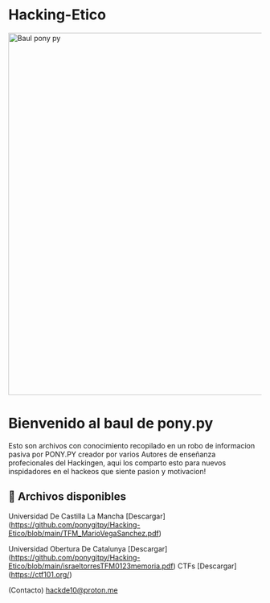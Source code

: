 # Hacking-Etico
<img width="1280" height="720" alt="Baul pony py" src="https://github.com/user-attachments/assets/c76e8e37-bd82-42da-8ed6-bddeb8904894" />

# Bienvenido al baul de pony.py 

Esto son archivos con conocimiento recopilado en un robo de informacion pasiva por PONY.PY creador por varios Autores de enseñanza profecionales del Hackingen, aqui los comparto esto para nuevos inspidadores en el hackeos que siente pasion y motivacion!

## 📂 Archivos disponibles

Universidad De Castilla La Mancha [Descargar] (https://github.com/ponygitpy/Hacking-Etico/blob/main/TFM_MarioVegaSanchez.pdf)

Universidad Obertura De Catalunya [Descargar] (https://github.com/ponygitpy/Hacking-Etico/blob/main/israeltorresTFM0123memoria.pdf)
CTFs [Descargar] (https://ctf101.org/)

 (Contacto) hackde10@proton.me
